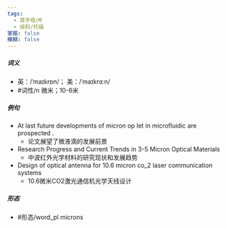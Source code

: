 ```yaml
---
tags:
  - 首字母/M
  - 级别/托福
掌握: false
模糊: false
---
```

##### 词义
- 英：/ˈmaɪkrɒn/； 美：/ˈmaɪkrɑːn/
- #词性/n  微米；10-6米
##### 例句
- At last future developments of micron op let in microfluidic are prospected .
	- 论文展望了微液滴的发展前景
- Research Progress and Current Trends in 3-5 Micron Optical Materials
	- 中波红外光学材料的研究现状和发展趋势
- Design of optical antenna for 10.6 micron co_2 laser communication systems
	- 10.6微米CO2激光通信机光学天线设计
##### 形态
- #形态/word_pl microns
